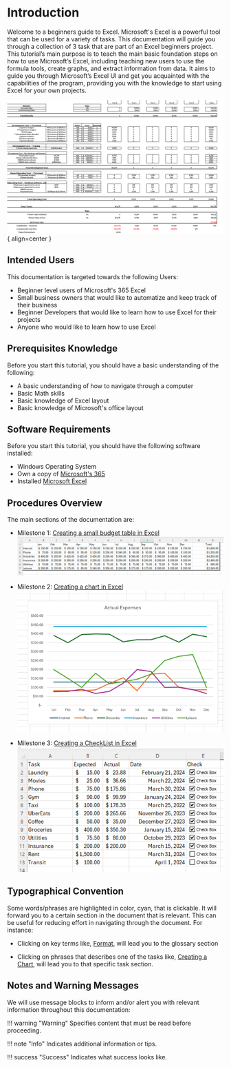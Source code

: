 # Introduction

Welcome to a beginners guide to Excel. Microsoft's Excel is a powerful tool that can be used for a variety of tasks. This documentation will guide you through a collection of 3 task that are part of an Excel beginners project. This tutorial’s main purpose is to teach the main basic foundation steps on how to use Microsoft’s Excel, including teaching new users to use the formula tools, create graphs, and extract information from data. It aims to guide you through Microsoft’s Excel UI and get you acquainted with the capabilities of the program, providing you with the knowledge to start using Excel for your own projects.

![Excel Image](Assets/Index/Index1.png) { align=center }

## Intended Users

This documentation is targeted towards the following Users:

* Beginner level users of Microsoft's 365 Excel
* Small business owners that would like to automatize and keep track of their business
* Beginner Developers that would like to learn how to use Excel for their projects
* Anyone who would like to learn how to use Excel

## Prerequisites Knowledge

Before you start this tutorial, you should have a basic understanding of the following:

* A basic understanding of how to navigate through a computer
* Basic Math skills
* Basic knowledge of Excel layout
* Basic knowledge of Microsoft's office layout

## Software Requirements

Before you start this tutorial, you should have the following software installed:

* Windows Operating System
* Own a copy of [Microsoft's 365](https://www.office.com/) 
* Installed [Microsoft Excel](https://www.microsoft.com/en-ca/microsoft-365/excel)

## Procedures Overview

The main sections of the documentation are:

* Milestone 1: [Creating a small budget table in Excel ](Task1.md)  
![Budget](Assets/Index/Index2.png)  
    

* Milestone 2: [Creating a chart in Excel](Task2.md)  
![Chart](Assets/Index/Index3.png)  

* Milestone 3: [Creating a CheckList in Excel](Task3.md)  
![CheckList](Assets/Index/Index4.png)  


## Typographical Convention

Some words/phrases are highlighted in color, cyan, that is clickable. It will forward you to a certain section in the document that is relevant. This can be useful for reducing effort in navigating through the document. For instance:

* Clicking on key terms like, [Format](Glossary.md), will lead you to the glossary section


* Clicking on phrases that describes one of the tasks like, [Creating a Chart](Glossary.md), will lead you to that specific task section.

## Notes and Warning Messages

We will use message blocks to inform and/or alert you with relevant information throughout this documentation:

!!! warning "Warning"
    <i class="fas fa-exclamation-triangle"></i> Specifies content that must be read before proceeding.

!!! note "Info"
    <i class="fas fa-info-circle"></i> Indicates additional information or tips.

!!! success "Success"
    <i class="fas fa-check-circle"></i> Indicates what success looks like.